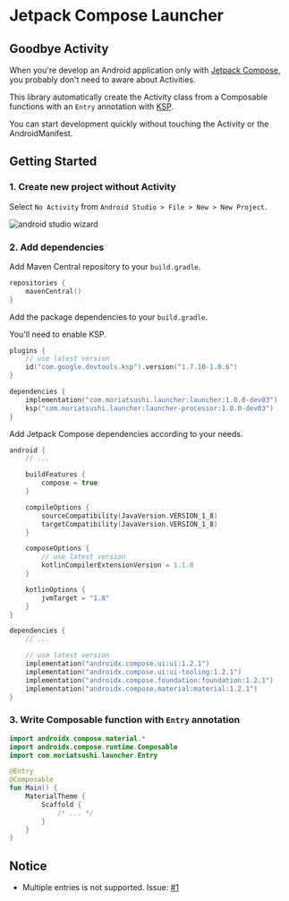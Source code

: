 # Jetpack Compose Launcher

## Goodbye Activity

When you're develop an Android application only with [Jetpack Compose](https://developer.android.com/jetpack/compose), you probably don't need to aware about Activities.

This library automatically create the Activity class from a Composable functions with an `Entry` annotation with [KSP](https://github.com/google/ksp).

You can start development quickly without touching the Activity or the AndroidManifest.

## Getting Started

### 1. Create new project without Activity

Select `No Activity` from `Android Studio > File > New > New Project`.

![android studio wizard](https://user-images.githubusercontent.com/13435109/184525219-c262ba62-b0db-4e2e-8f60-cff65232322d.png)

### 2. Add dependencies

Add Maven Central repository to your `build.gradle`.

```kotlin
repositories {
    mavenCentral()
}
```

Add the package dependencies to your `build.gradle`.

You'll need to enable KSP.

```kotlin
plugins {
    // use latest version
    id("com.google.devtools.ksp").version("1.7.10-1.0.6")
}

dependencies {
    implementation("com.moriatsushi.launcher:launcher:1.0.0-dev03")
    ksp("com.moriatsushi.launcher:launcher-processor:1.0.0-dev03")
}
```

Add Jetpack Compose dependencies according to your needs.

```kotlin
android {
    // ...

    buildFeatures {
        compose = true
    }

    compileOptions {
        sourceCompatibility(JavaVersion.VERSION_1_8)
        targetCompatibility(JavaVersion.VERSION_1_8)
    }

    composeOptions {
        // use latest version
        kotlinCompilerExtensionVersion = 1.1.0
    }

    kotlinOptions {
        jvmTarget = "1.8"
    }
}

dependencies {
    // ...

    // use latest version
    implementation("androidx.compose.ui:ui:1.2.1")
    implementation("androidx.compose.ui:ui-tooling:1.2.1")
    implementation("androidx.compose.foundation:foundation:1.2.1")
    implementation("androidx.compose.material:material:1.2.1")
}
```

### 3. Write Composable function with `Entry` annotation
```kotlin
import androidx.compose.material.*
import androidx.compose.runtime.Composable
import com.moriatsushi.launcher.Entry

@Entry
@Composable
fun Main() {
    MaterialTheme {
        Scaffold {
            /* ... */
        }
    }
}
```

## Notice
* Multiple entries is not supported. Issue: [#1](https://github.com/Mori-Atsushi/compose-launcher/issues/1)
